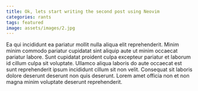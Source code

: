 ```yaml
---
title: Ok, lets start writing the second post using Neovim
categories: rants
tags: featured
image: assets/images/2.jpg
---
```


Ea qui incididunt ea pariatur mollit nulla aliqua elit reprehenderit. Minim minim commodo pariatur cupidatat sint aliquip aute ut minim occaecat pariatur labore. Sunt cupidatat proident culpa excepteur pariatur et laborum id cillum culpa sit voluptate. Ullamco aliqua laboris do aute occaecat est sunt reprehenderit ipsum incididunt cillum sit non velit. Consequat sit laboris dolore deserunt deserunt non quis deserunt. Lorem amet officia non et non magna minim voluptate deserunt reprehenderit.